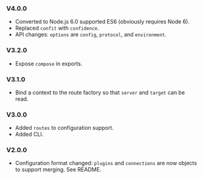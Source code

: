 
### V4.0.0

- Converted to Node.js 6.0 supported ES6 (obviously requires Node 6).
- Replaced `confit` with `confidence`.
- API changes: `options` are `config`, `protocol`, and `environment`.

### V3.2.0

- Expose `compose` in exports.

### V3.1.0

- Bind a context to the route factory so that `server` and `target` can be read.

### V3.0.0

- Added `routes` to configuration support.
- Added CLI.

### V2.0.0

- Configuration format changed: `plugins` and `connections` are now objects to support merging. See README.
